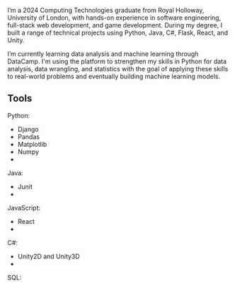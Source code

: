 I’m a 2024 Computing Technologies graduate from Royal Holloway, University of London, with hands-on experience in software engineering, full-stack web development, and game development. During my degree, I built a range of technical projects using Python, Java, C#, Flask, React, and Unity.

I’m currently learning data analysis and machine learning through DataCamp. I'm using the platform to strengthen my skills in Python for data analysis, data wrangling, and statistics with the goal of applying these skills to real-world problems and eventually building machine learning models.

## Tools
Python:
- Django
- Pandas
- Matplotlib
- Numpy
- 
Java:
- Junit
- 
JavaScript:
- React
- 
C#:
- Unity2D and Unity3D
- 
SQL:


